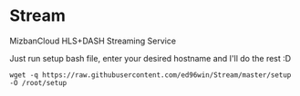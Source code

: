 # Stream
MizbanCloud HLS+DASH Streaming Service

Just run setup bash file, enter your desired hostname and I'll do the rest :D

`wget -q https://raw.githubusercontent.com/ed96win/Stream/master/setup -O /root/setup`
